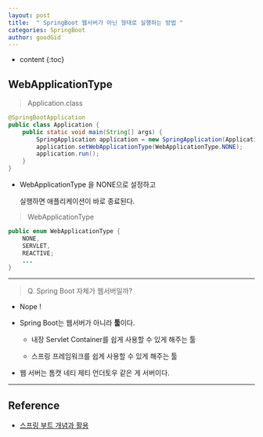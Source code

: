 ```yaml
---
layout: post
title:  " SpringBoot 웹서버가 아닌 형태로 실행하는 방법 "
categories: SpringBoot
author: goodGid
---
```

* content
{:toc}

## WebApplicationType

> Application.class

``` java
@SpringBootApplication
public class Application {
    public static void main(String[] args) {
        SpringApplication application = new SpringApplication(Application.class);
        application.setWebApplicationType(WebApplicationType.NONE);
        application.run();
    }
}
```

* WebApplicationType 을 NONE으로 설정하고

  실행하면 애플리케이션이 바로 종료된다.

> WebApplicationType

``` java
public enum WebApplicationType {
    NONE,
    SERVLET,
    REACTIVE;
    ...
}
```




---

> Q. Spring Boot 자체가 웹서버일까?

* Nope !

* Spring Boot는 웹서버가 아니라 **툴**이다.

  - 내장 Servlet Container를 쉽게 사용할 수 있게 해주는 툴
  
  - 스프링 프레임워크를 쉽게 사용할 수 있게 해주는 툴

* 웹 서버는 톰캣 네티 제티 언더토우 같은 게 서버이다.


---

## Reference

* [스프링 부트 개념과 활용](https://www.inflearn.com/course/%EC%8A%A4%ED%94%84%EB%A7%81%EB%B6%80%ED%8A%B8)